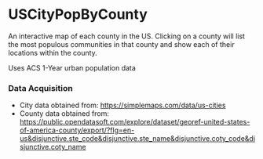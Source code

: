 # USCityPopByCounty
An interactive map of each county in the US. Clicking on a county will list the most populous communities in that county and show each of their locations within the county.

Uses ACS 1-Year urban population data

### Data Acquisition
  - City data obtained from: https://simplemaps.com/data/us-cities
  - County data obtained from: https://public.opendatasoft.com/explore/dataset/georef-united-states-of-america-county/export/?flg=en-us&disjunctive.ste_code&disjunctive.ste_name&disjunctive.coty_code&disjunctive.coty_name
